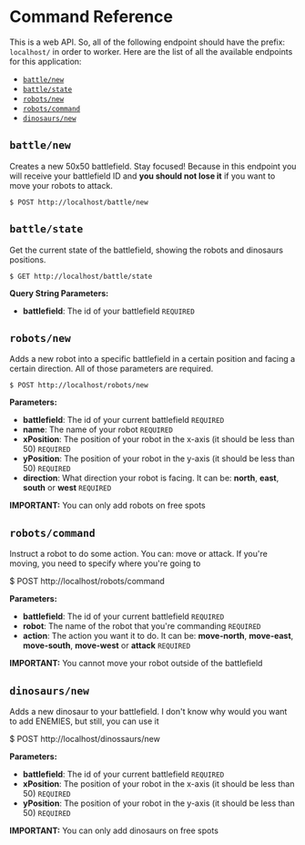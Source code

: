 # Command Reference

This is a web API. So, all of the following endpoint should have the prefix: `localhost/` in order to worker. Here are the list of all the available endpoints for this application:

* [`battle/new`](#battle/new)
* [`battle/state`](#battle/state)
* [`robots/new`](#robots/new)
* [`robots/command`](#robots/command)
* [`dinosaurs/new`](#dinosaurs/new)


## `battle/new`

Creates a new 50x50 battlefield. Stay focused! Because in this endpoint you will receive your battlefield ID and **you should not lose it** if you want to move your robots to attack.

    $ POST http://localhost/battle/new


## `battle/state`

Get the current state of the battlefield, showing the robots and dinosaurs positions.

    $ GET http://localhost/battle/state

**Query String Parameters:**
* **battlefield**: The id of your battlefield `REQUIRED`


## `robots/new`

Adds a new robot into a specific battlefield in a certain position and facing a certain direction. All of those parameters are required.

    $ POST http://localhost/robots/new

**Parameters:**
* **battlefield**: The id of your current battlefield `REQUIRED`
* **name**: The name of your robot `REQUIRED`
* **xPosition**: The position of your robot in the x-axis (it should be less than 50) `REQUIRED`
* **yPosition**: The position of your robot in the y-axis (it should be less than 50) `REQUIRED`
* **direction**: What direction your robot is facing. It can be: **north**, **east**, **south** or **west** `REQUIRED`

**IMPORTANT:** You can only add robots on free spots


## `robots/command`

Instruct a robot to do some action. You can: move or attack. If you're moving, you need to specify where you're going to

$ POST http://localhost/robots/command

**Parameters:**
* **battlefield**: The id of your current battlefield `REQUIRED`
* **robot**: The name of the robot that you're commanding `REQUIRED`
* **action**: The action you want it to do. It can be: **move-north**, **move-east**, **move-south**, **move-west** or **attack** `REQUIRED`

**IMPORTANT:** You cannot move your robot outside of the battlefield


## `dinosaurs/new`

Adds a new dinosaur to your battlefield. I don't know why would you want to add ENEMIES, but still, you can use it

$ POST http://localhost/dinossaurs/new

**Parameters:**
* **battlefield**: The id of your current battlefield `REQUIRED`
* **xPosition**: The position of your robot in the x-axis (it should be less than 50) `REQUIRED`
* **yPosition**: The position of your robot in the y-axis (it should be less than 50) `REQUIRED`

**IMPORTANT:** You can only add dinosaurs on free spots
